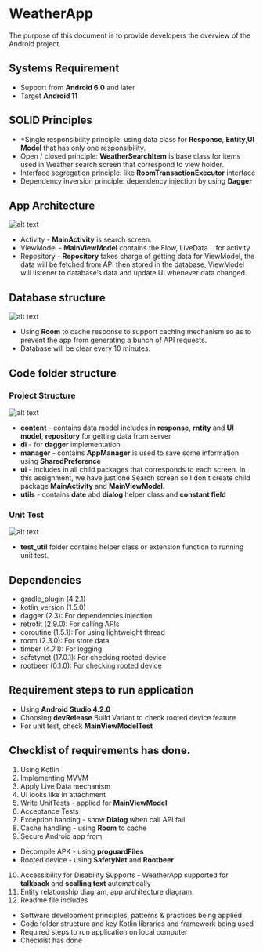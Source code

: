 
# WeatherApp

The purpose of this document is to provide developers the overview of the Android project.


## Systems Requirement

- Support from **Android 6.0** and later 
- Target **Android 11**


## SOLID Principles
- *Single responsibility principle: using data class for **Response**, **Entity**,**UI Model** that has only one responsibility.
- Open / closed principle: **WeatherSearchItem** is base class for items used in Weather search screen that correspond to view holder.
- Interface segregation principle: like **RoomTransactionExecutor** interface 
- Dependency inversion principle: dependency injection by using **Dagger**
 
## App Architecture

![alt text](https://i.ibb.co/TqHLv8x/Screenshot-2021-07-17-at-8-00-24-PM.png)

- Activity - **MainActivity** is search screen. 
- ViewModel - **MainViewModel** contains the Flow, LiveData… for activity
- Repository - **Repository** takes charge of getting data for ViewModel, the data will be fetched from API then stored in the database, ViewModel will listener to database’s data and update UI whenever data changed.

## Database structure

![alt text](https://i.ibb.co/vsMN7Lg/214885265-973504260052686-1488961715269742052-n.png)

- Using **Room** to cache response to support caching mechanism so as to prevent the app from generating a bunch of API requests.
- Database will be clear every 10 minutes.

## Code folder structure 
### Project Structure
![alt text](https://i.ibb.co/Wy63sSz/Screenshot-2021-07-18-at-2-11-02-AM.png)
- **content** - contains data model includes in **response**, **rntity** and **UI model**, **repository** for getting data from server
- **di** - for **dagger** implementation
- **manager** - contains **AppManager** is used to save some information using **SharedPreference** 
- **ui** - includes in all child packages that corresponds to each screen. In this assignment, we have just one Search screen so I don't create child package **MainActivity** and **MainViewModel**.
- **utils** - contains **date** abd **dialog** helper class and **constant field**

### Unit Test
![alt text](https://i.ibb.co/M7vfR9s/Screenshot-2021-07-18-at-1-55-37-AM.png)
- **test_util** folder contains helper class or extension function to running unit test.

## Dependencies 
- gradle_plugin (4.2.1)
- kotlin_version (1.5.0)
- dagger (2.3): For dependencies injection
- retrofit (2.9.0): For calling APIs
- coroutine (1.5.1): For using lightweight thread
- room (2.3.0): For store data
- timber (4.7.1): For logging 
- safetynet (17.0.1): For checking rooted device
- rootbeer (0.1.0): For checking rooted device

## Requirement steps to run application 
- Using **Android Studio 4.2.0**
- Choosing **devRelease** Build Variant to check rooted device feature
- For unit test, check **MainViewModelTest** 

## Checklist of requirements has done. 
1. Using Kotlin 
2. Implementing MVVM 
3. Apply Live Data mechanism
4. UI looks like in attachment
5. Write UnitTests - applied for **MainViewModel**
6. Acceptance Tests
7. Exception handing - show **Dialog** when call API fail
8. Cache handling - using **Room** to cache
9. Secure Android app from 
* Decompile APK - using **proguardFiles** 
* Rooted device - using **SafetyNet** and **Rootbeer**
10. Accessibility for Disability Supports - WeatherApp supported for **talkback** and **scalling text** automatically
11. Entity relationship diagram, app architecture diagram. 
12. Readme file includes
* Software development principles, patterns & practices being
applied
* Code folder structure and key Kotlin libraries and framework being used
* Required steps to run application on local computer
* Checklist has done 

